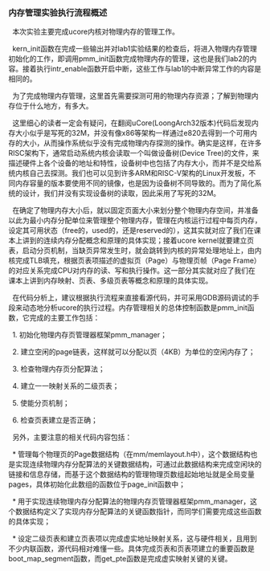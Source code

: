 ### 内存管理实验执行流程概述

  本次实验主要完成ucore内核对物理内存的管理工作。

  kern\_init函数在完成一些输出并对lab1实验结果的检查后，将进入物理内存管理初始化的工作，即调用pmm\_init函数完成物理内存的管理，这也是我们lab2的内容。接着执行intr_enable函数开启中断，这些工作与lab1的中断异常工作的内容是相同的。

  为了完成物理内存管理，这里首先需要探测可用的物理内存资源；了解到物理内存位于什么地方，有多大。

  这里细心的读者一定会有疑问，在翻阅uCore(LoongArch32版本)代码后发现内存大小似乎是写死的32M，并没有像x86等架构一样通过e820去得到一个可用内存的大小，从而操作系统似乎没有完成物理内存探测的操作。确实是这样，在许多RISC架构下，通常启动系统内核会读取一个叫做设备树(Device Tree)的文件，来描述硬件上各个设备的地址和特性，设备树中也包括了内存大小，而并不是交给系统内核自己去探测。我们也可以见到许多ARM和RISC-V架构的Linux开发板，不同内存容量的版本要使用不同的镜像，也是因为设备树不同导致的。而为了简化系统的设计，我们并没有实现设备树的读取，因此采用了写死的32M。

  在确定了物理内存大小后，就以固定页面大小来划分整个物理内存空间，并准备以此为最小内存分配单位来管理整个物理内存，管理在内核运行过程中每页内存，设定其可用状态（free的，used的，还是reserved的），这其实就对应了我们在课本上讲到的连续内存分配概念和原理的具体实现；接着ucore kernel就要建立页表，启动分页机制，当缺页异常发生时，就会跳转到内核的异常处理地址上，由内核完成TLB填充，根据页表项描述的虚拟页（Page）与物理页帧（Page Frame）的对应关系完成CPU对内存的读、写和执行操作。这一部分其实就对应了我们在课本上讲到内存映射、页表、多级页表等概念和原理的具体实现。

  在代码分析上，建议根据执行流程来直接看源代码，并可采用GDB源码调试的手段来动态地分析ucore的执行过程。内存管理相关的总体控制函数是pmm\_init函数，它完成的主要工作包括：

  1. 初始化物理内存页管理器框架pmm\_manager；

  2. 建立空闲的page链表，这样就可以分配以页（4KB）为单位的空闲内存了；

  3. 检查物理内存页分配算法；

  4. 建立一一映射关系的二级页表；

  5. 使能分页机制；

  6. 检查页表建立是否正确；

  另外，主要注意的相关代码内容包括：

  * 管理每个物理页的Page数据结构（在mm/memlayout.h中），这个数据结构也是实现连续物理内存分配算法的关键数据结构，可通过此数据结构来完成空闲块的链接和信息存储，而基于这个数据结构的管理物理页数组起始地址就是全局变量pages，具体初始化此数组的函数位于page\_init函数中；

  * 用于实现连续物理内存分配算法的物理内存页管理器框架pmm\_manager，这个数据结构定义了实现内存分配算法的关键函数指针，而同学们需要完成这些函数的具体实现；

  * 设定二级页表和建立页表项以完成虚实地址映射关系，这与硬件相关，且用到不少内联函数，源代码相对难懂一些。具体完成页表和页表项建立的重要函数是boot\_map\_segment函数，而get\_pte函数是完成虚实映射关键的关键。
